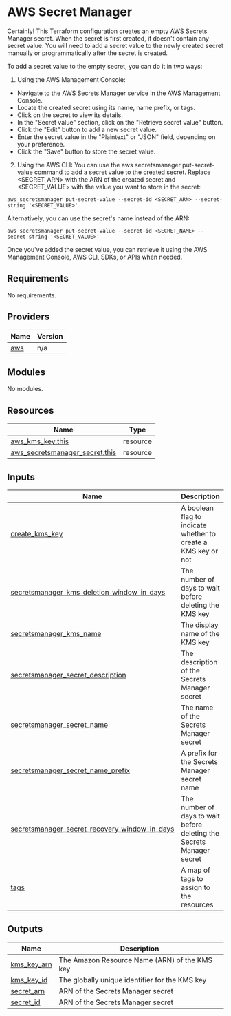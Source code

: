# AWS Secret Manager
Certainly! This Terraform configuration creates an empty AWS Secrets Manager secret. 
When the secret is first created, it doesn't contain any secret value. You will need 
to add a secret value to the newly created secret manually or programmatically after 
the secret is created.

To add a secret value to the empty secret, you can do it in two ways:

1. Using the AWS Management Console:
- Navigate to the AWS Secrets Manager service in the AWS Management Console.
- Locate the created secret using its name, name prefix, or tags.
- Click on the secret to view its details.
- In the "Secret value" section, click on the "Retrieve secret value" button.
- Click the "Edit" button to add a new secret value.
- Enter the secret value in the "Plaintext" or "JSON" field, depending on your preference.
- Click the "Save" button to store the secret value.

2. Using the AWS CLI:
You can use the aws secretsmanager put-secret-value command to add a secret value to the created 
secret. Replace <SECRET_ARN> with the ARN of the created secret and <SECRET_VALUE> with the value 
you want to store in the secret:

```
aws secretsmanager put-secret-value --secret-id <SECRET_ARN> --secret-string '<SECRET_VALUE>'
```
Alternatively, you can use the secret's name instead of the ARN:
```
aws secretsmanager put-secret-value --secret-id <SECRET_NAME> --secret-string '<SECRET_VALUE>'
```
Once you've added the secret value, you can retrieve it using the AWS Management Console, AWS CLI, SDKs, or APIs when needed.

## Requirements

No requirements.

## Providers

| Name | Version |
|------|---------|
| <a name="provider_aws"></a> [aws](#provider\_aws) | n/a |

## Modules

No modules.

## Resources

| Name | Type |
|------|------|
| [aws_kms_key.this](https://registry.terraform.io/providers/hashicorp/aws/latest/docs/resources/kms_key) | resource |
| [aws_secretsmanager_secret.this](https://registry.terraform.io/providers/hashicorp/aws/latest/docs/resources/secretsmanager_secret) | resource |

## Inputs

| Name | Description | Type | Default | Required |
|------|-------------|------|---------|:--------:|
| <a name="input_create_kms_key"></a> [create\_kms\_key](#input\_create\_kms\_key) | A boolean flag to indicate whether to create a KMS key or not | `bool` | `false` | no |
| <a name="input_secretsmanager_kms_deletion_window_in_days"></a> [secretsmanager\_kms\_deletion\_window\_in\_days](#input\_secretsmanager\_kms\_deletion\_window\_in\_days) | The number of days to wait before deleting the KMS key | `number` | `30` | no |
| <a name="input_secretsmanager_kms_name"></a> [secretsmanager\_kms\_name](#input\_secretsmanager\_kms\_name) | The display name of the KMS key | `string` | `""` | no |
| <a name="input_secretsmanager_secret_description"></a> [secretsmanager\_secret\_description](#input\_secretsmanager\_secret\_description) | The description of the Secrets Manager secret | `string` | `""` | no |
| <a name="input_secretsmanager_secret_name"></a> [secretsmanager\_secret\_name](#input\_secretsmanager\_secret\_name) | The name of the Secrets Manager secret | `string` | n/a | yes |
| <a name="input_secretsmanager_secret_name_prefix"></a> [secretsmanager\_secret\_name\_prefix](#input\_secretsmanager\_secret\_name\_prefix) | A prefix for the Secrets Manager secret name | `string` | `""` | no |
| <a name="input_secretsmanager_secret_recovery_window_in_days"></a> [secretsmanager\_secret\_recovery\_window\_in\_days](#input\_secretsmanager\_secret\_recovery\_window\_in\_days) | The number of days to wait before deleting the Secrets Manager secret | `number` | `30` | no |
| <a name="input_tags"></a> [tags](#input\_tags) | A map of tags to assign to the resources | `map(string)` | `{}` | no |

## Outputs

| Name | Description |
|------|-------------|
| <a name="output_kms_key_arn"></a> [kms\_key\_arn](#output\_kms\_key\_arn) | The Amazon Resource Name (ARN) of the KMS key |
| <a name="output_kms_key_id"></a> [kms\_key\_id](#output\_kms\_key\_id) | The globally unique identifier for the KMS key |
| <a name="output_secret_arn"></a> [secret\_arn](#output\_secret\_arn) | ARN of the Secrets Manager secret |
| <a name="output_secret_id"></a> [secret\_id](#output\_secret\_id) | ARN of the Secrets Manager secret |
